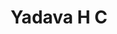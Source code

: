 ---
layout: member
title: Yadava H C 
featured_image: /images/pratibha_page/yadva.png
more: true 
type: Student
media:  
  email: mailto:yadavahc333@gmail.com
  linkedin: false
  instagram: https://www.instagram.com/yadava_h_c/        
quote:   “EDUCATION is not preparation for life, EDUCATION is life itself.”
about: Hi everyone! I'm Yadava H C from Bengaluru, Karnataka. I have completed my 10th in MMVS School (97.12%) and 12th in kumarans College (95%). Currently, I'm joining engineering which was my dream as a child. I got information about Kiran foundation though Google and joined when I was studying 11th. It's not just a foundation, but a family with encouraging, inspiring people. Kiran foundation monthly meeting makes everyone connected and it feels like a family. I can proudly say that I'm the member of this beautiful family.
---
